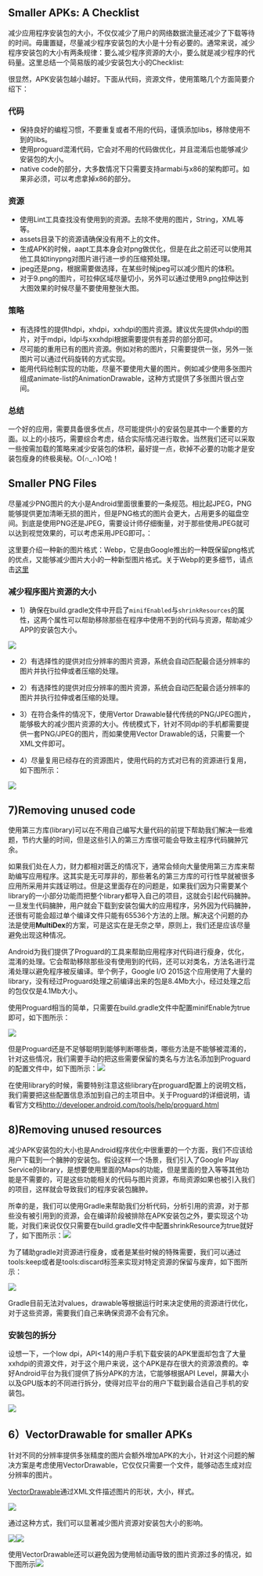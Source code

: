 ## **Smaller APKs: A Checklist**

减少应用程序安装包的大小，不仅仅减少了用户的网络数据流量还减少了下载等待的时间。毋庸置疑，尽量减少程序安装包的大小是十分有必要的。通常来说，减少程序安装包的大小有两条规律：要么减少程序资源的大小，要么就是减少程序的代码量。这里总结一个简易版的减少安装包大小的Checklist:

很显然，APK安装包越小越好。下面从代码，资源文件，使用策略几个方面简要介绍下：

### **代码**

* 保持良好的编程习惯，不要重复或者不用的代码，谨慎添加libs，移除使用不到的libs。
* 使用proguard混淆代码，它会对不用的代码做优化，并且混淆后也能够减少安装包的大小。
* native code的部分，大多数情况下只需要支持armabi与x86的架构即可。如果非必须，可以考虑拿掉x86的部分。

### **资源**

* 使用Lint工具查找没有使用到的资源。去除不使用的图片，String，XML等等。
* assets目录下的资源请确保没有用不上的文件。
* 生成APK的时候，aapt工具本身会对png做优化，但是在此之前还可以使用其他工具如tinypng对图片进行进一步的压缩预处理。
* jpeg还是png，根据需要做选择，在某些时候jpeg可以减少图片的体积。
* 对于9.png的图片，可拉伸区域尽量切小，另外可以通过使用9.png拉伸达到大图效果的时候尽量不要使用整张大图。

### **策略**

* 有选择性的提供hdpi，xhdpi，xxhdpi的图片资源。建议优先提供xhdpi的图片，对于mdpi，ldpi与xxxhdpi根据需要提供有差异的部分即可。
* 尽可能的重用已有的图片资源。例如对称的图片，只需要提供一张，另外一张图片可以通过代码旋转的方式实现。
* 能用代码绘制实现的功能，尽量不要使用大量的图片。例如减少使用多张图片组成animate-list的AnimationDrawable，这种方式提供了多张图片很占空间。

### **总结**

一个好的应用，需要具备很多优点，尽可能提供小的安装包是其中一个重要的方面。以上的小技巧，需要综合考虑，结合实际情况进行取舍。当然我们还可以采取一些按需加载的策略来减少安装包的体积，最好提一点，砍掉不必要的功能才是安装包瘦身的终极奥秘。O\(∩\_∩\)O哈！

## **Smaller PNG Files**

尽量减少PNG图片的大小是Android里面很重要的一条规范。相比起JPEG，PNG能够提供更加清晰无损的图片，但是PNG格式的图片会更大，占用更多的磁盘空间。到底是使用PNG还是JPEG，需要设计师仔细衡量，对于那些使用JPEG就可以达到视觉效果的，可以考虑采用JPEG即可。：

这里要介绍一种新的图片格式：Webp，它是由Google推出的一种既保留png格式的优点，又能够减少图片大小的一种新型图片格式。关于Webp的更多细节，请点击[这里](https://developers.google.com/speed/webp/?csw=1)

### **减少程序图片资源的大小**

* 1）确保在build.gradle文件中开启了`minifEnabled`与`shrinkResources`的属性，这两个属性可以帮助移除那些在程序中使用不到的代码与资源，帮助减少APP的安装包大小。

![](http://hukai.me/images/android_perf_6_smaller_apks_gradle.png)

* 2）有选择性的提供对应分辨率的图片资源，系统会自动匹配最合适分辨率的图片并执行拉伸或者压缩的处理。

* 2）有选择性的提供对应分辨率的图片资源，系统会自动匹配最合适分辨率的图片并执行拉伸或者压缩的处理。

* 3）在符合条件的情况下，使用Vertor Drawable替代传统的PNG\/JPEG图片，能够极大的减少图片资源的大小。传统模式下，针对不同dpi的手机都需要提供一套PNG\/JPEG的图片，而如果使用Vector Drawable的话，只需要一个XML文件即可。

* 4）尽量复用已经存在的资源图片，使用代码的方式对已有的资源进行复用，如下图所示：

![](http://hukai.me/images/android_perf_6_smaller_apks_reuse.png)

## **7\)Removing unused code**

使用第三方库\(library\)可以在不用自己编写大量代码的前提下帮助我们解决一些难题，节约大量的时间，但是这些引入的第三方库很可能会导致主程序代码臃肿冗余。

如果我们处在人力，财力都相对匮乏的情况下，通常会倾向大量使用第三方库来帮助编写应用程序。这其实是无可厚非的，那些著名的第三方库的可行性早就被很多应用所采用并实践证明过。但是这里面存在的问题是，如果我们因为只需要某个library的一小部分功能而把整个library都导入自己的项目，这就会引起代码臃肿。一旦发生代码臃肿，用户就会下载到安装包偏大的应用程序，另外因为代码臃肿，还很有可能会超过单个编译文件只能有65536个方法的上限。解决这个问题的办法是使用**MultiDex**的方案，可是这实在是无奈之举，原则上，我们还是应该尽量避免出现这种情况。

Android为我们提供了Proguard的工具来帮助应用程序对代码进行瘦身，优化，混淆的处理。它会帮助移除那些没有使用到的代码，还可以对类名，方法名进行混淆处理以避免程序被反编译。举个例子，Google I\/O 2015这个应用使用了大量的library，没有经过Proguard处理之前编译出来的包是8.4Mb大小，经过处理之后的包仅仅是4.1Mb大小。

使用Proguard相当的简单，只需要在build.gradle文件中配置minifEnable为true即可，如下图所示：

![](http://hukai.me/images/android_perf_4_remove_unused_code_proguard.png)

但是Proguard还是不足够聪明到能够判断哪些类，哪些方法是不能够被混淆的，针对这些情况，我们需要手动的把这些需要保留的类名与方法名添加到Proguard的配置文件中，如下图所示：![](http://hukai.me/images/android_perf_4_remove_unused_code_proguard_setting.png)

在使用library的时候，需要特别注意这些library在proguard配置上的说明文档，我们需要把这些配置信息添加到自己的主项目中。关于Proguard的详细说明，请看官方文档[http:\/\/developer.android.com\/tools\/help\/proguard.html](http://developer.android.com/tools/help/proguard.html)

## **8\)Removing unused resources**

减少APK安装包的大小也是Android程序优化中很重要的一个方面，我们不应该给用户下载到一个臃肿的安装包。假设这样一个场景，我们引入了Google Play Service的library，是想要使用里面的Maps的功能，但是里面的登入等等其他功能是不需要的，可是这些功能相关的代码与图片资源，布局资源如果也被引入我们的项目，这样就会导致我们的程序安装包臃肿。

所幸的是，我们可以使用Gradle来帮助我们分析代码，分析引用的资源，对于那些没有被引用到的资源，会在编译阶段被排除在APK安装包之外，要实现这个功能，对我们来说仅仅只需要在build.gradle文件中配置shrinkResource为true就好了，如下图所示：![](http://hukai.me/images/android_perf_4_remove_unused_resource.png)

为了辅助gradle对资源进行瘦身，或者是某些时候的特殊需要，我们可以通过tools:keep或者是tools:discard标签来实现对特定资源的保留与废弃，如下图所示：

![](http://hukai.me/images/android_perf_4_remove_unused_resource_tools.png)

Gradle目前无法对values，drawable等根据运行时来决定使用的资源进行优化，对于这些资源，需要我们自己来确保资源不会有冗余。



### **安装包的拆分**

设想一下，一个low dpi，API&lt;14的用户手机下载安装的APK里面却包含了大量xxhdpi的资源文件，对于这个用户来说，这个APK是存在很大的资源浪费的。幸好Android平台为我们提供了拆分APK的方法，它能够根据API Level，屏幕大小以及GPU版本的不同进行拆分，使得对应平台的用户下载到最合适自己手机的安装包。

![](http://hukai.me/images/android_perf_6_smaller_apks_split.png)

## **6）VectorDrawable for smaller APKs**

针对不同的分辨率提供多张精度的图片会额外增加APK的大小，针对这个问题的解决方案是考虑使用VectorDrawable，它仅仅只需要一个文件，能够动态生成对应分辨率的图片。

[VectorDrawable](https://developer.android.com/reference/android/graphics/drawable/VectorDrawable.html)通过XML文件描述图片的形状，大小，样式。

![](http://hukai.me/images/android_perf_6_vectordrawable_origin.png)

通过这种方式，我们可以显著减少图片资源对安装包大小的影响。

![](http://hukai.me/images/android_perf_6_vectordrawable_dpi.png)![](http://hukai.me/images/android_perf_6_vectordrawable_dpi2.png)



使用VectorDrawable还可以避免因为使用帧动画导致的图片资源过多的情况，如下图所示![](http://hukai.me/images/android_perf_6_vectordrawable_animation.png)



